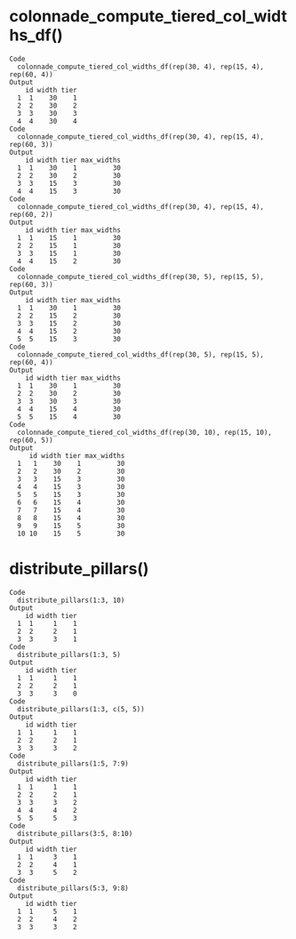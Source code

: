 # colonnade_compute_tiered_col_widths_df()

    Code
      colonnade_compute_tiered_col_widths_df(rep(30, 4), rep(15, 4), rep(60, 4))
    Output
        id width tier
      1  1    30    1
      2  2    30    2
      3  3    30    3
      4  4    30    4
    Code
      colonnade_compute_tiered_col_widths_df(rep(30, 4), rep(15, 4), rep(60, 3))
    Output
        id width tier max_widths
      1  1    30    1         30
      2  2    30    2         30
      3  3    15    3         30
      4  4    15    3         30
    Code
      colonnade_compute_tiered_col_widths_df(rep(30, 4), rep(15, 4), rep(60, 2))
    Output
        id width tier max_widths
      1  1    15    1         30
      2  2    15    1         30
      3  3    15    1         30
      4  4    15    2         30
    Code
      colonnade_compute_tiered_col_widths_df(rep(30, 5), rep(15, 5), rep(60, 3))
    Output
        id width tier max_widths
      1  1    30    1         30
      2  2    15    2         30
      3  3    15    2         30
      4  4    15    2         30
      5  5    15    3         30
    Code
      colonnade_compute_tiered_col_widths_df(rep(30, 5), rep(15, 5), rep(60, 4))
    Output
        id width tier max_widths
      1  1    30    1         30
      2  2    30    2         30
      3  3    30    3         30
      4  4    15    4         30
      5  5    15    4         30
    Code
      colonnade_compute_tiered_col_widths_df(rep(30, 10), rep(15, 10), rep(60, 5))
    Output
         id width tier max_widths
      1   1    30    1         30
      2   2    30    2         30
      3   3    15    3         30
      4   4    15    3         30
      5   5    15    3         30
      6   6    15    4         30
      7   7    15    4         30
      8   8    15    4         30
      9   9    15    5         30
      10 10    15    5         30

# distribute_pillars()

    Code
      distribute_pillars(1:3, 10)
    Output
        id width tier
      1  1     1    1
      2  2     2    1
      3  3     3    1
    Code
      distribute_pillars(1:3, 5)
    Output
        id width tier
      1  1     1    1
      2  2     2    1
      3  3     3    0
    Code
      distribute_pillars(1:3, c(5, 5))
    Output
        id width tier
      1  1     1    1
      2  2     2    1
      3  3     3    2
    Code
      distribute_pillars(1:5, 7:9)
    Output
        id width tier
      1  1     1    1
      2  2     2    1
      3  3     3    2
      4  4     4    2
      5  5     5    3
    Code
      distribute_pillars(3:5, 8:10)
    Output
        id width tier
      1  1     3    1
      2  2     4    1
      3  3     5    2
    Code
      distribute_pillars(5:3, 9:8)
    Output
        id width tier
      1  1     5    1
      2  2     4    2
      3  3     3    2

